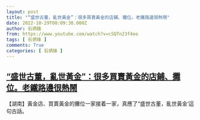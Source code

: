 ```yaml
---
layout: post
title: "“盛世古董，亂世黃金”：很多買賣黃金的店鋪、攤位。老鐵路邊很熱鬧"
date: 2022-10-29T00:09:30.000Z
author: 石炳鋒
from: https://www.youtube.com/watch?v=cSQTn23f4eo
tags: [ 石炳锋 ]
comments: True
categories: [ 石炳锋 ]
---
```

<!--1667002170000-->
[“盛世古董，亂世黃金”：很多買賣黃金的店鋪、攤位。老鐵路邊很熱鬧](https://www.youtube.com/watch?v=cSQTn23f4eo)
------

<div>
【湖南】黃金店、買賣黃金的攤位一家接着一家，真應了“盛世古董，亂世黃金‘這句古話。
</div>
